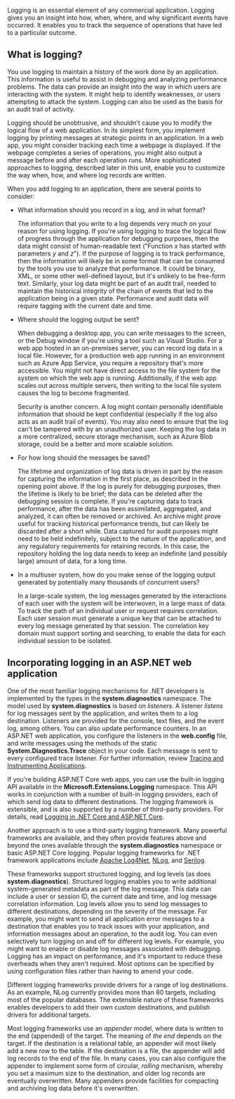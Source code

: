 Logging is an essential element of any commercial application. Logging gives you an insight into how, when, where, and why significant events have occurred. It enables you to track the sequence of operations that have led to a particular outcome.

## What is logging?

You use logging to maintain a history of the work done by an application. This information is useful to assist in debugging and analyzing performance problems. The data can provide an insight into the way in which users are interacting with the system. It might help to identify weaknesses, or users attempting to attack the system. Logging can also be used as the basis for an audit trail of activity.

Logging should be unobtrusive, and shouldn't cause you to modify the logical flow of a web application. In its simplest form, you implement logging by printing messages at strategic points in an application. In a web app, you might consider tracking each time a webpage is displayed. If the webpage completes a series of operations, you might also output a message before and after each operation runs. More sophisticated approaches to logging, described later in this unit, enable you to customize the way when, how, and where log records are written.

When you add logging to an application, there are several points to consider:

- What information should you record in a log, and in what format? 
  
  The information that you write to a log depends very much on your reason for using logging. If you're using logging to trace the logical flow of progress through the application for debugging purposes, then the data might consist of human-readable text ("Function *x* has started with parameters *y* and *z*"). If the purpose of logging is to track performance, then the information will likely be in some format that can be consumed by the tools you use to analyze that performance. It could be binary, XML, or some other well-defined layout, but it's unlikely to be free-form text. Similarly, your log data might be part of an audit trail, needed to maintain the historical integrity of the chain of events that led to the application being in a given state. Performance and audit data will require tagging with the current date and time.

- Where should the logging output be sent? 

  When debugging a desktop app, you can write messages to the screen, or the Debug window if you're using a tool such as Visual Studio. For a web app hosted in an on-premises server, you can record log data in a local file. However, for a production web app running in an environment such as Azure App Service, you require a repository that's more accessible. You might not have direct access to the file system for the system on which the web app is running. Additionally, if the web app scales out across multiple servers, then writing to the local file system causes the log to become fragmented. 
  
  Security is another concern. A log might contain personally identifiable information that should be kept confidential (especially if the log also acts as an audit trail of events). You may also need to ensure that the log can't be tampered with by an unauthorized user. Keeping the log data in a more centralized, secure storage mechanism, such as Azure Blob storage, could be a better and more scalable solution.

- For how long should the messages be saved?

  The lifetime and organization of log data is driven in part by the reason for capturing the information in the first place, as described in the opening point above. If the log is purely for debugging purposes, then the lifetime is likely to be brief; the data can be deleted after the debugging session is complete. If you're capturing data to track performance, after the data has been assimilated, aggregated, and analyzed, it can often be removed or archived. An archive might prove useful for tracking historical performance trends, but can likely be discarded after a short while. Data captured for audit purposes might need to be held indefinitely, subject to the nature of the application, and any regulatory requirements for retaining records. In this case, the repository holding the log data needs to keep an indefinite (and possibly large) amount of data, for a long time.

- In a multiuser system, how do you make sense of the logging output generated by potentially many thousands of concurrent users?

  In a large-scale system, the log messages generated by the interactions of each user with the system will be interwoven, in a large mass of data. To track the path of an individual user or request requires correlation. Each user session must generate a unique key that can be attached to every log message generated by that session. The correlation key domain must support sorting and searching, to enable the data for each individual session to be isolated. 

## Incorporating logging in an ASP.NET web application

One of the most familiar logging mechanisms for .NET developers is implemented by the types in the  **system.diagnostics** namespace. The model used by **system.diagnostics** is based on *listeners*. A listener *listens* for log messages sent by the application, and writes them to a log destination. Listeners are provided for the console, text files, and the event log, among others. You can also update performance counters. In an ASP.NET web application, you configure the listeners in the **web.config** file, and write messages using the methods of the static **System.Diagnostics.Trace** object in your code. Each message is sent to every configured trace listener. For further information, review [Tracing and Instrumenting Applications](https://docs.microsoft.com/dotnet/framework/debug-trace-profile/tracing-and-instrumenting-applications).

If you're building ASP.NET Core web apps, you can use the built-in logging API available in the **Microsoft.Extensions.Logging** namespace. This API works in conjunction with a number of built-in logging providers, each of which send log data to different destinations. The logging framework is extensible, and is also supported by a number of third-party providers. For details, read [Logging in .NET Core and ASP.NET Core](https://docs.microsoft.com/aspnet/core/fundamentals/logging/).

Another approach is to use a third-party logging framework. Many powerful frameworks are available, and they often provide features above and beyond the ones available through the **system.diagnostics** namespace or basic ASP.NET Core logging. Popular logging frameworks for .NET framework applications include [Apache Log4Net](https://logging.apache.org/log4net/), [NLog](https://nlog-project.org/), and [Serilog](https://serilog.net/). 

These frameworks support structured logging, and log levels (as does **system.diagnostics**). Structured logging enables you to write additional system-generated metadata as part of the log message. This data can include a user or session ID, the current date and time, and log message correlation information. Log levels allow you to send log messages to different destinations, depending on the severity of the message. For example, you might want to send all application error messages to a destination that enables you to track issues with your application, and information messages about an operation, to the audit log. You can even selectively turn logging on and off for different log levels. For example, you might want to enable or disable log messages associated with debugging. Logging has an impact on performance, and it's important to reduce these overheads when they aren't required. Most options can be specified by using configuration files rather than having to amend your code.

Different logging frameworks provide drivers for a range of log destinations. As an example, NLog currently provides more than 80 targets, including most of the popular databases. The extensible nature of these frameworks enables developers to add their own custom destinations, and publish drivers for additional targets.

Most logging frameworks use an *appender* model, where data is written to the end (appended) of the target. The meaning of *the end* depends on the target. If the destination is a relational table, an appender will most likely add a new row to the table. If the destination is a file, the appender will add log records to the end of the file. In many cases, you can also configure the appender to implement some form of circular, *rolling* mechanism, whereby you set a maximum size to the destination, and older log records are eventually overwritten. Many appenders provide facilities for compacting and archiving log data before it's overwritten.
